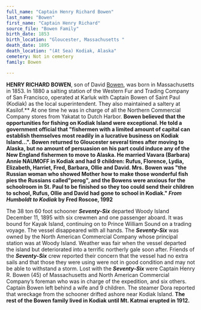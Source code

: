 ```yaml
---
full_name: "Captain Henry Richard Bowen"
last_name: "Bowen"
first_name: "Captain Henry Richard"
source_file: "Bowen Family"
birth_date: 1853
birth_location: "Gloucester, Massachusetts "
death_date: 1895
death_location: "(At Sea) Kodiak, Alaska"
cemetery: Not in cemetery
family: Bowen

---
```


**HENRY RICHARD BOWEN**, son of David [Bowen](../_families/Bowen_Family.md), was born in Massachusetts in
1853. In 1880 a salting station of the Western Fur and Trading Company
of San Francisco, operated at Karluk with Captain Bowen of Saint Paul
(Kodiak) as the local superintendent. They also maintained a saltery at
Kasilof.** At one time he was in charge of all the Northern Commercial
Company stores from Yakatat to Dutch Harbor. **Bowen believed that the
opportunities for fishing on Kodiak Island were exceptional. He told a
government official that "fishermen with a limited amount of capital can
establish themselves most readily in a lucrative business on Kodiak
Island…". Bowen returned to Gloucester several times after moving to
Alaska, but no amount of persuasion on his part could induce any of the
New England fishermen to move to Alaska. He married Vavara (Barbara)
Annie NAUMOFF in Kodiak and had 9 children: Rufus, Florence, Lydia,
Elizabeth, Harriet, Fred, Barbara, Ollie and David. Mrs. Bowen was "the
Russian woman who showed Mother how to make those wonderful fish pies
the Russians called"perog", and the Bowens were anxious for the
schoolroom in St. Paul to be finished so they too could send their
children to school, Rufus, Ollie and David had gone to school in
Kodiak." *From Humboldt to Kodiak* by Fred Roscoe, 1992**

The 38 ton 60 foot schooner ***Seventy-Six*** departed Woody Island
December 11, 1895 with six crewmen and one passenger aboard. It was
bound for Kayak Island, continuing on to Prince William Sound on a
trading voyage. The vessel disappeared with all hands. The
***Seventy-Six*** was owned by the North American Commercial Company
whose principal station was at Woody Island. Weather was fair when the
vessel departed the island but deteriorated into a terrific northerly
gale soon after. Friends of the ***Seventy-Six*** crew reported their
concern that the vessel had no extra sails and that those they were
using were not in good condition and may not be able to withstand a
storm. Lost with the ***Seventy-Six*** were Captain Henry R. Bowen (45)
of Massachusetts and North American Commercial Company’s foreman who was
in charge of the expedition, and six others. Captain Bowen left behind a
wife and 9 children. The steamer Dora reported that wreckage from the
schooner drifted ashore near Kodiak Island. **The rest of the Bowen
family lived in Kodiak until Mt. Katmai erupted in 1912.**

